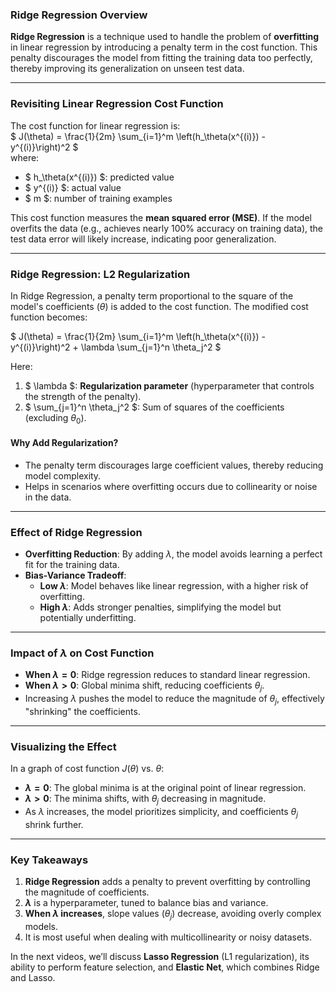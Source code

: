 ### Ridge Regression Overview

**Ridge Regression** is a technique used to handle the problem of **overfitting** in linear regression by introducing a penalty term in the cost function. This penalty discourages the model from fitting the training data too perfectly, thereby improving its generalization on unseen test data.

---

### Revisiting Linear Regression Cost Function
The cost function for linear regression is:  
$
J(\theta) = \frac{1}{2m} \sum_{i=1}^m \left(h_\theta(x^{(i)}) - y^{(i)}\right)^2
$  
where:
- $ h_\theta(x^{(i)}) $: predicted value
- $ y^{(i)} $: actual value
- $ m $: number of training examples  

This cost function measures the **mean squared error (MSE)**. If the model overfits the data (e.g., achieves nearly 100% accuracy on training data), the test data error will likely increase, indicating poor generalization.

---

### Ridge Regression: L2 Regularization
In Ridge Regression, a penalty term proportional to the square of the model's coefficients ($\theta$) is added to the cost function. The modified cost function becomes:  

$
J(\theta) = \frac{1}{2m} \sum_{i=1}^m \left(h_\theta(x^{(i)}) - y^{(i)}\right)^2 + \lambda \sum_{j=1}^n \theta_j^2
$

Here:
1. $ \lambda $: **Regularization parameter** (hyperparameter that controls the strength of the penalty).
2. $ \sum_{j=1}^n \theta_j^2 $: Sum of squares of the coefficients (excluding $\theta_0$).

#### Why Add Regularization?
- The penalty term discourages large coefficient values, thereby reducing model complexity.
- Helps in scenarios where overfitting occurs due to collinearity or noise in the data.

---

### Effect of Ridge Regression
- **Overfitting Reduction**: By adding $\lambda$, the model avoids learning a perfect fit for the training data.
- **Bias-Variance Tradeoff**:  
  - **Low $\lambda$**: Model behaves like linear regression, with a higher risk of overfitting.
  - **High $\lambda$**: Adds stronger penalties, simplifying the model but potentially underfitting.
  
---

### Impact of $\lambda$ on Cost Function
- **When $\lambda = 0$**: Ridge regression reduces to standard linear regression.
- **When $\lambda > 0$**: Global minima shift, reducing coefficients $\theta_j$.
- Increasing $\lambda$ pushes the model to reduce the magnitude of $\theta_j$, effectively "shrinking" the coefficients.

---

### Visualizing the Effect
In a graph of cost function $J(\theta)$ vs. $\theta$:
- **$\lambda = 0$**: The global minima is at the original point of linear regression.
- **$\lambda > 0$**: The minima shifts, with $\theta_j$ decreasing in magnitude.
- As $\lambda$ increases, the model prioritizes simplicity, and coefficients $\theta_j$ shrink further.

---

### Key Takeaways
1. **Ridge Regression** adds a penalty to prevent overfitting by controlling the magnitude of coefficients.
2. **$\lambda$** is a hyperparameter, tuned to balance bias and variance.
3. **When $\lambda$ increases**, slope values ($\theta_j$) decrease, avoiding overly complex models.
4. It is most useful when dealing with multicollinearity or noisy datasets.

In the next videos, we’ll discuss **Lasso Regression** (L1 regularization), its ability to perform feature selection, and **Elastic Net**, which combines Ridge and Lasso.